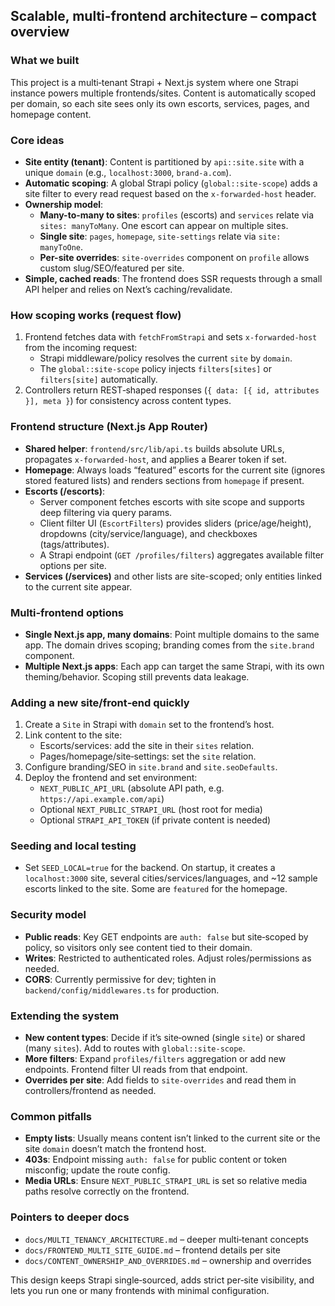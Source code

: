 ## Scalable, multi-frontend architecture – compact overview

### What we built

This project is a multi‑tenant Strapi + Next.js system where one Strapi instance powers multiple frontends/sites. Content is automatically scoped per domain, so each site sees only its own escorts, services, pages, and homepage content.

### Core ideas

- **Site entity (tenant)**: Content is partitioned by `api::site.site` with a unique `domain` (e.g., `localhost:3000`, `brand-a.com`).
- **Automatic scoping**: A global Strapi policy (`global::site-scope`) adds a site filter to every read request based on the `x-forwarded-host` header.
- **Ownership model**:
  - **Many-to-many to sites**: `profiles` (escorts) and `services` relate via `sites: manyToMany`. One escort can appear on multiple sites.
  - **Single site**: `pages`, `homepage`, `site-settings` relate via `site: manyToOne`.
  - **Per-site overrides**: `site-overrides` component on `profile` allows custom slug/SEO/featured per site.
- **Simple, cached reads**: The frontend does SSR requests through a small API helper and relies on Next’s caching/revalidate.

### How scoping works (request flow)

1. Frontend fetches data with `fetchFromStrapi` and sets `x-forwarded-host` from the incoming request:
   - Strapi middleware/policy resolves the current `site` by `domain`.
   - The `global::site-scope` policy injects `filters[sites]` or `filters[site]` automatically.
2. Controllers return REST‑shaped responses (`{ data: [{ id, attributes }], meta }`) for consistency across content types.

### Frontend structure (Next.js App Router)

- **Shared helper**: `frontend/src/lib/api.ts` builds absolute URLs, propagates `x-forwarded-host`, and applies a Bearer token if set.
- **Homepage**: Always loads “featured” escorts for the current site (ignores stored featured lists) and renders sections from `homepage` if present.
- **Escorts (/escorts)**:
  - Server component fetches escorts with site scope and supports deep filtering via query params.
  - Client filter UI (`EscortFilters`) provides sliders (price/age/height), dropdowns (city/service/language), and checkboxes (tags/attributes).
  - A Strapi endpoint (`GET /profiles/filters`) aggregates available filter options per site.
- **Services (/services)** and other lists are site-scoped; only entities linked to the current site appear.

### Multi‑frontend options

- **Single Next.js app, many domains**: Point multiple domains to the same app. The domain drives scoping; branding comes from the `site.brand` component.
- **Multiple Next.js apps**: Each app can target the same Strapi, with its own theming/behavior. Scoping still prevents data leakage.

### Adding a new site/front‑end quickly

1. Create a `Site` in Strapi with `domain` set to the frontend’s host.
2. Link content to the site:
   - Escorts/services: add the site in their `sites` relation.
   - Pages/homepage/site‑settings: set the `site` relation.
3. Configure branding/SEO in `site.brand` and `site.seoDefaults`.
4. Deploy the frontend and set environment:
   - `NEXT_PUBLIC_API_URL` (absolute API path, e.g. `https://api.example.com/api`)
   - Optional `NEXT_PUBLIC_STRAPI_URL` (host root for media)
   - Optional `STRAPI_API_TOKEN` (if private content is needed)

### Seeding and local testing

- Set `SEED_LOCAL=true` for the backend. On startup, it creates a `localhost:3000` site, several cities/services/languages, and ~12 sample escorts linked to the site. Some are `featured` for the homepage.

### Security model

- **Public reads**: Key GET endpoints are `auth: false` but site‑scoped by policy, so visitors only see content tied to their domain.
- **Writes**: Restricted to authenticated roles. Adjust roles/permissions as needed.
- **CORS**: Currently permissive for dev; tighten in `backend/config/middlewares.ts` for production.

### Extending the system

- **New content types**: Decide if it’s site‑owned (single `site`) or shared (many `sites`). Add to routes with `global::site-scope`.
- **More filters**: Expand `profiles/filters` aggregation or add new endpoints. Frontend filter UI reads from that endpoint.
- **Overrides per site**: Add fields to `site-overrides` and read them in controllers/frontend as needed.

### Common pitfalls

- **Empty lists**: Usually means content isn’t linked to the current site or the site `domain` doesn’t match the frontend host.
- **403s**: Endpoint missing `auth: false` for public content or token misconfig; update the route config.
- **Media URLs**: Ensure `NEXT_PUBLIC_STRAPI_URL` is set so relative media paths resolve correctly on the frontend.

### Pointers to deeper docs

- `docs/MULTI_TENANCY_ARCHITECTURE.md` – deeper multi‑tenant concepts
- `docs/FRONTEND_MULTI_SITE_GUIDE.md` – frontend details per site
- `docs/CONTENT_OWNERSHIP_AND_OVERRIDES.md` – ownership and overrides

This design keeps Strapi single‑sourced, adds strict per‑site visibility, and lets you run one or many frontends with minimal configuration.



